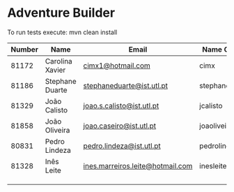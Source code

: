 # Adventure Builder

To run tests execute: mvn clean install

|   Number   |          Name           |            Email                 |   Name GitHUb  | Module(s) |
| ---------- | ----------------------- | ---------------------------------| ---------------| --------- |
|   81172    |    Carolina Xavier      |  cimx1@hotmail.com               |     cimx       | 30Writes  |
|   81186    |    Stephane Duarte      | stephaneduarte@ist.utl.pt        | stephaneduarte | 30Writes  |
|   81329    |      João Calisto       | joao.s.calisto@ist.utl.pt        |    jcalisto    | 30Writes  |
|   81858    |      João Oliveira      |  joao.caseiro@ist.utl.pt         |   joaoliveir   | 100Reads  |
|   80831    |    Pedro Lindeza        |  pedro.lindeza@ist.utl.pt        |  pedrolindeza  | 100Reads  |
|   81328    |      Inês Leite         | ines.marreiros.leite@hotmail.com |   inesleite    | 100Reads  |
|            |                         |                                  |                |           |
|            |                         |                                  |                |           |
|            |                         |                                  |                |           |
 
